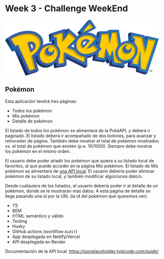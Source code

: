 # Week 3 - Challenge WeekEnd

![Logo Pokémon](pokemon-logo.svg)

## Pokémon

Esta aplicación tendrá tres páginas:

- Todos los pokémon
- Mis pokémon
- Detalle de pokémon

El listado de todos los pokémon se alimentará de la PokéAPI, y deberá ir paginado. El listado deberá ir acompañado de dos botones, para avanzar y retroceder de página. También debe mostrar el total de pokèmon mostrados vs. el total de pokèmon que existen (p.e. 10/1000). Siempre debe mostrar los pokémon en el mismo orden.

El usuario debe poder añadir los pokémon que quiera a su listado local de favoritos, al que puede acceder en la página Mis pokémon. El listado de Mis pokémon se alimentará de [una API local](/week3/challenges/pokeapi). El usuario debería poder eliminar pokémon de su listado local, y también modificar algún/unos dato/s.

Desde cualquiera de los listados, el usuario debería poder ir al detalle de un pokémon, donde se le mostrarán más datos. A esta página de detalle se llega pasando una id por la URL (la id del pokémon que queremos ver).

- TS
- BEM
- HTML semántico y válido
- Testing
- Husky
- GitHub actions (workflow `Audit`)
- App desplegada en Netlify/Vercel
- API desplegada en Render

Documentación de la API local: https://jsonplaceholder.typicode.com/guide/
